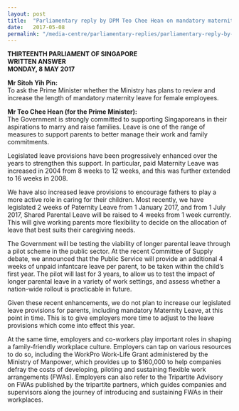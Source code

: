 ```yaml
---
layout: post
title:  "Parliamentary reply by DPM Teo Chee Hean on mandatory maternity leave for female employees"
date:   2017-05-08
permalink: "/media-centre/parliamentary-replies/parliamentary-reply-by-dpm-teo-chee-hean-on-8-may-2017"
---
```


**THIRTEENTH PARLIAMENT OF SINGAPORE  
WRITTEN ANSWER  
MONDAY, 8 MAY 2017**

**Mr Sitoh Yih Pin:**  
To ask the Prime Minister whether the Ministry has plans to review and increase the length of mandatory maternity leave for female employees.

**Mr Teo Chee Hean (for the Prime Minister):**  
The Government is strongly committed to supporting Singaporeans in their aspirations to marry and raise families. Leave is one of the range of measures to support parents to better manage their work and family commitments.

Legislated leave provisions have been progressively enhanced over the years to strengthen this support. In particular, paid Maternity Leave was increased in 2004 from 8 weeks to 12 weeks, and this was further extended to 16 weeks in 2008.

We have also increased leave provisions to encourage fathers to play a more active role in caring for their children. Most recently, we have legislated 2 weeks of Paternity Leave from 1 January 2017, and from 1 July 2017, Shared Parental Leave will be raised to 4 weeks from 1 week currently. This will give working parents more flexibility to decide on the allocation of leave that best suits their caregiving needs.

The Government will be testing the viability of longer parental leave through a pilot scheme in the public sector. At the recent Committee of Supply debate, we announced that the Public Service will provide an additional 4 weeks of unpaid infantcare leave per parent, to be taken within the child’s first year. The pilot will last for 3 years, to allow us to test the impact of longer parental leave in a variety of work settings, and assess whether a nation-wide rollout is practicable in future.

Given these recent enhancements, we do not plan to increase our legislated leave provisions for parents, including mandatory Maternity Leave, at this point in time. This is to give employers more time to adjust to the leave provisions which come into effect this year.

At the same time, employers and co-workers play important roles in shaping a family-friendly workplace culture. Employers can tap on various resources to do so, including the WorkPro Work-Life Grant administered by the Ministry of Manpower, which provides up to $160,000 to help companies defray the costs of developing, piloting and sustaining flexible work arrangements (FWAs). Employers can also refer to the Tripartite Advisory on FWAs published by the tripartite partners, which guides companies and supervisors along the journey of introducing and sustaining FWAs in their workplaces.


